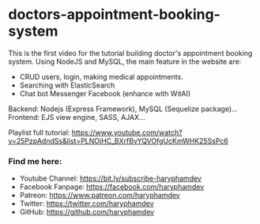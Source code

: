 # doctors-appointment-booking-system

This is the first video for the tutorial building doctor's appointment booking system.
Using NodeJS and MySQL, the main feature in the website are:
- CRUD users, login, making medical appointments.
- Searching with ElasticSearch
- Chat bot Messenger Facebook (enhance with WitAI)

Backend: Nodejs (Express Framework), MySQL (Sequelize package)...
Frontend: EJS view engine, SASS, AJAX...

Playlist full tutorial: https://www.youtube.com/watch?v=25PzpAdndSs&list=PLNOjHC_BXrfBvYQVOfgUcKmWHK25SsPc6

### Find me here:
- Youtube Channel: https://bit.ly/subscribe-haryphamdev
- Facebook Fanpage: https://facebook.com/haryphamdev
- Patreon: https://www.patreon.com/haryphamdev
- Twitter: https://twitter.com/haryphamdev
- GitHub: https://github.com/haryphamdev
